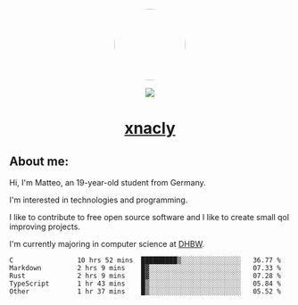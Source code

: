 <p align="center">
  <img style="border-radius: 100px" width="128" height="128" src="https://avatars.githubusercontent.com/u/47723417?v=4"/>
</p>
<p align="center">
  <img src="https://komarev.com/ghpvc/?username=xnacly&&style=flat-square"/>
</p>

<h1 align="center"><a href="https://xnacly.me/"> xnacly</a> </h1>

<h2> About me:</h2>

<p>Hi, I'm Matteo, an 19-year-old student from Germany. </p>
<p>I'm interested in technologies and programming.</p>
<p>I like to contribute to free open source software and I like to create small qol improving projects.</p>
<p>I'm currently majoring in computer science at <a href="https://www.dhbw.de/startseite">DHBW</a>.</p>

<!--START_SECTION:waka-->

```text
C                10 hrs 52 mins  █████████▒░░░░░░░░░░░░░░░   36.77 %
Markdown         2 hrs 9 mins    █▓░░░░░░░░░░░░░░░░░░░░░░░   07.33 %
Rust             2 hrs 9 mins    █▓░░░░░░░░░░░░░░░░░░░░░░░   07.28 %
TypeScript       1 hr 43 mins    █▒░░░░░░░░░░░░░░░░░░░░░░░   05.84 %
Other            1 hr 37 mins    █▒░░░░░░░░░░░░░░░░░░░░░░░   05.52 %
```

<!--END_SECTION:waka-->
